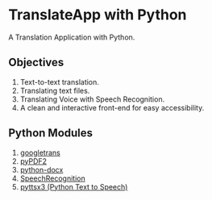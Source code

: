 # TranslateApp with Python
A Translation Application with Python.

## Objectives
1. Text-to-text translation.
2. Translating text files.
3. Translating Voice with Speech Recognition.
4. A clean and interactive front-end for easy accessibility.

## Python Modules
1. [googletrans](https://pypi.org/project/googletrans/)
2. [pyPDF2](https://pypi.org/project/PyPDF2/)
3. [python-docx](https://pypi.org/project/python-docx/)
4. [SpeechRecognition](https://pypi.org/project/SpeechRecognition/) 
5. [pyttsx3 (Python Text to Speech)](https://pypi.org/project/pyttsx3/)
